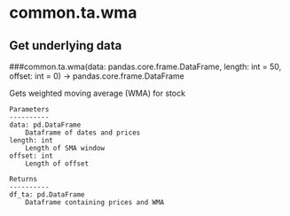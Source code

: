 # common.ta.wma

## Get underlying data 
###common.ta.wma(data: pandas.core.frame.DataFrame, length: int = 50, offset: int = 0) -> pandas.core.frame.DataFrame

Gets weighted moving average (WMA) for stock

    Parameters
    ----------
    data: pd.DataFrame
        Dataframe of dates and prices
    length: int
        Length of SMA window
    offset: int
        Length of offset

    Returns
    ----------
    df_ta: pd.DataFrame
        Dataframe containing prices and WMA
